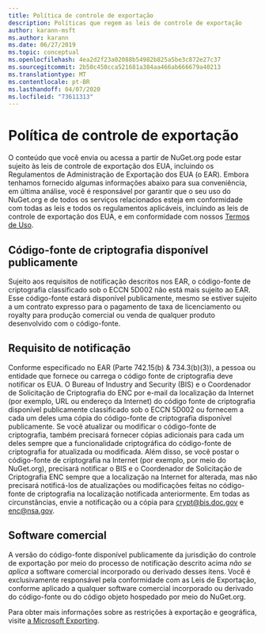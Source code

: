 ```yaml
---
title: Política de controle de exportação
description: Políticas que regem as leis de controle de exportação
author: karann-msft
ms.author: karann
ms.date: 06/27/2019
ms.topic: conceptual
ms.openlocfilehash: 4ea2d2f23a02088b54982b825a5be3c872e27c37
ms.sourcegitcommit: 2b50c450cca521681a384aa466ab666679a40213
ms.translationtype: MT
ms.contentlocale: pt-BR
ms.lasthandoff: 04/07/2020
ms.locfileid: "73611313"
---
```

# <a name="export-control-policy"></a>Política de controle de exportação

O conteúdo que você envia ou acessa a partir de NuGet.org pode estar sujeito às leis de controle de exportação dos EUA, incluindo os Regulamentos de Administração de Exportação dos EUA (o EAR).  Embora tenhamos fornecido algumas informações abaixo para sua conveniência, em última análise, você é responsável por garantir que o seu uso do NuGet.org e de todos os serviços relacionados esteja em conformidade com todas as leis e todos os regulamentos aplicáveis, incluindo as leis de controle de exportação dos EUA, e em conformidade com nossos [Termos de Uso](https://www.nuget.org/policies/Terms).

## <a name="publicly-available-encryption-source-code"></a>Código-fonte de criptografia disponível publicamente

Sujeito aos requisitos de notificação descritos nos EAR, o código-fonte de criptografia classificado sob o ECCN 5D002 não está mais sujeito ao EAR.  Esse código-fonte estará disponível publicamente, mesmo se estiver sujeito a um contrato expresso para o pagamento de taxa de licenciamento ou royalty para produção comercial ou venda de qualquer produto desenvolvido com o código-fonte.

## <a name="notification-requirement"></a>Requisito de notificação

Conforme especificado no EAR (Parte 742.15(b) & 734.3(b)(3)), a pessoa ou entidade que fornece ou carrega o código fonte de criptografia deve notificar os EUA. O Bureau of Industry and Security (BIS) e o Coordenador de Solicitação de Criptografia do ENC por e-mail da localização da Internet (por exemplo, URL ou endereço da Internet) do código fonte de criptografia disponível publicamente classificado sob o ECCN 5D002 ou fornecem a cada um deles uma cópia do código-fonte de criptografia disponível publicamente. Se você atualizar ou modificar o código-fonte de criptografia, também precisará fornecer cópias adicionais para cada um deles sempre que a funcionalidade criptográfica do código-fonte de criptografia for atualizada ou modificada. Além disso, se você postar o código-fonte de criptografia na Internet (por exemplo, por meio do NuGet.org), precisará notificar o BIS e o Coordenador de Solicitação de Criptografia ENC sempre que a localização na Internet for alterada, mas não precisará notificá-los de atualizações ou modificações feitas no código-fonte de criptografia na localização notificada anteriormente. Em todas as circunstâncias, envie a notificação ou a cópia para crypt@bis.doc.gov e enc@nsa.gov.

## <a name="commerical-software"></a>Software comercial

A versão do código-fonte disponível publicamente da jurisdição do controle de exportação por meio do processo de notificação descrito acima *não se aplica* a software comercial incorporado ou derivado desses itens.  Você é exclusivamente responsável pela conformidade com as Leis de Exportação, conforme aplicado a qualquer software comercial incorporado ou derivado do código-fonte ou do código objeto hospedado por meio do NuGet.org.

Para obter mais informações sobre as restrições à exportação e geográfica, visite [a Microsoft Exporting](https://www.microsoft.com/exporting).

